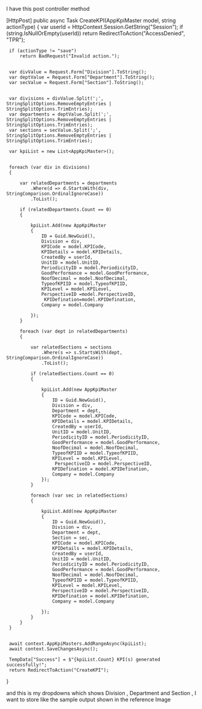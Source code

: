 I have this post controller method 

 [HttpPost]
 public async Task<IActionResult> CreateKPI(AppKpiMaster model, string actionType)
 {
     var userId = HttpContext.Session.GetString("Session");
     if (string.IsNullOrEmpty(userId))
         return RedirectToAction("AccessDenied", "TPR");

     if (actionType != "save")
         return BadRequest("Invalid action.");

    
     var divValue = Request.Form["Division"].ToString();
     var deptValue = Request.Form["Department"].ToString();
     var secValue = Request.Form["Section"].ToString();

   
     var divisions = divValue.Split(';', StringSplitOptions.RemoveEmptyEntries | StringSplitOptions.TrimEntries);
     var departments = deptValue.Split(';', StringSplitOptions.RemoveEmptyEntries | StringSplitOptions.TrimEntries);
     var sections = secValue.Split(';', StringSplitOptions.RemoveEmptyEntries | StringSplitOptions.TrimEntries);

     var kpiList = new List<AppKpiMaster>();

   
     foreach (var div in divisions)
     {
        
         var relatedDepartments = departments
             .Where(d => d.StartsWith(div, StringComparison.OrdinalIgnoreCase))
             .ToList();

         if (relatedDepartments.Count == 0)
         {
            
             kpiList.Add(new AppKpiMaster
             {
                 ID = Guid.NewGuid(),
                 Division = div,
                 KPICode = model.KPICode,
                 KPIDetails = model.KPIDetails,
                 CreatedBy = userId,
                 UnitID = model.UnitID,
                 PeriodicityID = model.PeriodicityID,
                 GoodPerformance = model.GoodPerformance,
                 NoofDecimal = model.NoofDecimal,
                 TypeofKPIID = model.TypeofKPIID,
                 KPILevel = model.KPILevel,
                 PerspectiveID =model.PerspectiveID,
                  KPIDefination=model.KPIDefination,
                 Company = model.Company

             });
         }

         foreach (var dept in relatedDepartments)
         {
           
             var relatedSections = sections
                 .Where(s => s.StartsWith(dept, StringComparison.OrdinalIgnoreCase))
                 .ToList();

             if (relatedSections.Count == 0)
             {
                
                 kpiList.Add(new AppKpiMaster
                 {
                     ID = Guid.NewGuid(),
                     Division = div,
                     Department = dept,
                     KPICode = model.KPICode,
                     KPIDetails = model.KPIDetails,
                     CreatedBy = userId,
                     UnitID = model.UnitID,
                     PeriodicityID = model.PeriodicityID,
                     GoodPerformance = model.GoodPerformance,
                     NoofDecimal = model.NoofDecimal,
                     TypeofKPIID = model.TypeofKPIID,
                     KPILevel = model.KPILevel,
                      PerspectiveID = model.PerspectiveID,
                     KPIDefination = model.KPIDefination,
                     Company = model.Company
                 });
             }

             foreach (var sec in relatedSections)
             {
                
                 kpiList.Add(new AppKpiMaster
                 {
                     ID = Guid.NewGuid(),
                     Division = div,
                     Department = dept,
                     Section = sec,
                     KPICode = model.KPICode,
                     KPIDetails = model.KPIDetails,
                     CreatedBy = userId,
                     UnitID = model.UnitID,
                     PeriodicityID = model.PeriodicityID,
                     GoodPerformance = model.GoodPerformance,
                     NoofDecimal = model.NoofDecimal,
                     TypeofKPIID = model.TypeofKPIID,
                     KPILevel = model.KPILevel,
                     PerspectiveID = model.PerspectiveID,
                     KPIDefination = model.KPIDefination,
                     Company = model.Company

                 });
             }
         }
     }

   
     await context.AppKpiMasters.AddRangeAsync(kpiList);
     await context.SaveChangesAsync();

     TempData["Success"] = $"{kpiList.Count} KPI(s) generated successfully!";
     return RedirectToAction("CreateKPI");
 }

and this is my dropdowns which shows Division , Department and Section , I want to store like the sample output shown in the reference Image 
